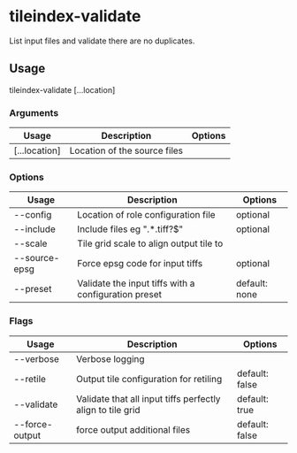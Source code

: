 # tileindex-validate

List input files and validate there are no duplicates.

## Usage

tileindex-validate <options> [...location]

### Arguments

| Usage         | Description                  | Options |
| ------------- | ---------------------------- | ------- |
| [...location] | Location of the source files |         |

### Options

| Usage                  | Description                                          | Options       |
| ---------------------- | ---------------------------------------------------- | ------------- |
| --config <str>         | Location of role configuration file                  | optional      |
| --include <str>        | Include files eg ".\*.tiff?$"                        | optional      |
| --scale <value>        | Tile grid scale to align output tile to              |               |
| --source-epsg <number> | Force epsg code for input tiffs                      | optional      |
| --preset <str>         | Validate the input tiffs with a configuration preset | default: none |

### Flags

| Usage          | Description                                                | Options        |
| -------------- | ---------------------------------------------------------- | -------------- |
| --verbose      | Verbose logging                                            |                |
| --retile       | Output tile configuration for retiling                     | default: false |
| --validate     | Validate that all input tiffs perfectly align to tile grid | default: true  |
| --force-output | force output additional files                              | default: false |

<!-- This file has been autogenerated by src/readme.generate.ts -->
